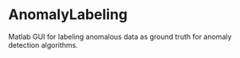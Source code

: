# AnomalyLabeling
Matlab GUI for labeling anomalous data as ground truth for anomaly detection algorithms.
